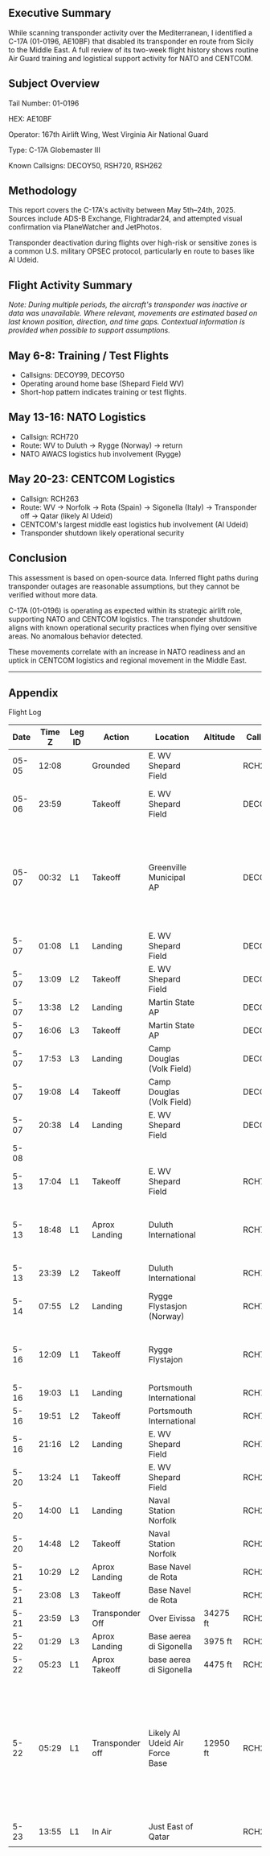 

## Executive Summary

While scanning transponder activity over the Mediterranean, I identified a C-17A (01-0196, AE10BF) that disabled its transponder en route from Sicily to the Middle East. A full review of its two-week flight history shows routine Air Guard training and logistical support activity for NATO and CENTCOM.

## Subject Overview

Tail Number: 01-0196

HEX: AE10BF

Operator: 167th Airlift Wing, West Virginia Air National Guard

Type: C-17A Globemaster III

Known Callsigns: DECOY50, RSH720, RSH262


## Methodology

This report covers the C-17A's activity between May 5th–24th, 2025. Sources include ADS-B Exchange, Flightradar24, and attempted visual confirmation via PlaneWatcher and JetPhotos.

Transponder deactivation during flights over high-risk or sensitive zones is a common U.S. military OPSEC protocol, particularly en route to bases like Al Udeid.

## Flight Activity Summary

_Note: During multiple periods, the aircraft's transponder was inactive or data was unavailable. Where relevant, movements are estimated based on last known position, direction, and time gaps. Contextual information is provided when possible to support assumptions._

## May 6-8: Training / Test Flights

- Callsigns: DECOY99, DECOY50
- Operating around home base (Shepard Field WV)
- Short-hop pattern indicates training or test flights.

## May 13-16: NATO Logistics

- Callsign: RCH720
- Route:  WV to Duluth -> Rygge (Norway) -> return
- NATO AWACS logistics hub involvement (Rygge)

## May 20-23: CENTCOM Logistics

- Callsign: RCH263
- Route: WV -> Norfolk -> Rota (Spain) -> Sigonella (Italy) -> Transponder off -> Qatar (likely Al Udeid)
- CENTCOM's largest middle east logistics hub involvement (Al Udeid)
- Transponder shutdown likely operational security

## Conclusion 

This assessment is based on open-source data. Inferred flight paths during transponder outages are reasonable assumptions, but they cannot be verified without more data.

C-17A (01-0196) is operating as expected within its strategic airlift role, supporting NATO and CENTCOM logistics. The transponder shutdown aligns with known operational security practices when flying over sensitive areas. No anomalous behavior detected. 

These movements correlate with an increase in NATO readiness and an uptick in CENTCOM logistics and regional movement in the Middle East. 


---

## Appendix


Flight Log

| Date  | Time Z | Leg ID | Action          | Location                          | Altitude | Callsign | Notes                                                                                                                                           | Visual Links                               |
| ----- | ------ | ------ | --------------- | --------------------------------- | -------- | -------- | ----------------------------------------------------------------------------------------------------------------------------------------------- | ------------------------------------------ |
| 05-05 | 12:08  |        | Grounded        | E. WV Shepard Field               |          | RCH281   |                                                                                                                                                 |                                            |
| 05-06 | 23:59  |        | Takeoff         | E. WV Shepard Field               |          | DECOY99  | Transponder cuts out at 23:59 over <br>Indiana                                                                                                  |                                            |
| 05-07 | 00:32  | L1     | Takeoff         | Greenville Municipal AP           |          | DECOY99  | Assumed direct flight to Green due<br>to short delay from transponder cut<br>and departure.                                                     |                                            |
| 5-07  | 01:08  | L1     | Landing         | E. WV Shepard Field               |          | DECOY99  |                                                                                                                                                 |                                            |
| 5-07  | 13:09  | L2     | Takeoff         | E. WV Shepard Field               |          | DECOY50  |                                                                                                                                                 |                                            |
| 5-07  | 13:38  | L2     | Landing         | Martin State AP                   |          | DECOY50  |                                                                                                                                                 |                                            |
| 5-07  | 16:06  | L3     | Takeoff         | Martin State AP                   |          | DECOY50  |                                                                                                                                                 |                                            |
| 5-07  | 17:53  | L3     | Landing         | Camp Douglas (Volk Field)         |          | DECOY50  |                                                                                                                                                 |                                            |
| 5-07  | 19:08  | L4     | Takeoff         | Camp Douglas (Volk Field)         |          | DECOY50  |                                                                                                                                                 |                                            |
| 5-07  | 20:38  | L4     | Landing         | E. WV Shepard Field               |          | DECOY50  |                                                                                                                                                 |                                            |
| 5-08  |        |        |                 |                                   |          |          | Transponder Off                                                                                                                                 |                                            |
| 5-13  | 17:04  | L1     | Takeoff         | E. WV Shepard Field               |          | RCH720   |                                                                                                                                                 |                                            |
| 5-13  | 18:48  | L1     | Aprox Landing   | Duluth International              |          | RCH720   | Transponder cuts off but appears like<br>Duluth International approach                                                                          |   
| 5-13  | 23:39  | L2     | Takeoff         | Duluth International              |          | RCH720   |                                                                                                                                                 |                                            |
| 5-14  | 07:55  | L2     | Landing         | Rygge Flystasjon<br>(Norway)<br>  |          | RCH720   | Transponder cuts out over the Artic                                                                                                             |                                            |
| 5-16  | 12:09  | L1     | Takeoff         | Rygge Flystajon                   |          | RCH720   | Strange flight line likely weird <br>transponder noise.                                                                                         |      
| 5-16  | 19:03  | L1     | Landing         | Portsmouth International          |          | RCH720   |                                                                                                                                                 |                                            |
| 5-16  | 19:51  | L2     | Takeoff         | Portsmouth International          |          | RCH720   | Refueled?                                                                                                                                       |                                            |
| 5-16  | 21:16  | L2     | Landing         | E. WV Shepard Field               |          | RCH720   |                                                                                                                                                 |                                            |
| 5-20  | 13:24  | L1     | Takeoff         | E. WV Shepard Field               |          | RCH263   |                                                                                                                                                 |                                            |
| 5-20  | 14:00  | L1     | Landing         | Naval Station Norfolk             |          | RCH263   |                                                                                                                                                 |                                            |
| 5-20  | 14:48  | L2     | Takeoff         | Naval Station Norfolk             |          | RCH263   |                                                                                                                                                 |                                            |
| 5-21  | 10:29  | L2     | Aprox Landing   | Base Navel de Rota                |          | RCH263   |                                                                                                                                                 |      |
| 5-21  | 23:08  | L3     | Takeoff         | Base Navel de Rota                |          | RCH263   |                                                                                                                                                 |                                            |
| 5-21  | 23:59  | L3     | Transponder Off | Over Eivissa                      | 34275 ft | RCH263   |                                                                                                                                                 |                                            |
| 5-22  | 01:29  | L3     | Aprox Landing   | Base aerea di Sigonella           | 3975 ft  | RCH263   |                                                                                                                                                 |  |
| 5-22  | 05:23  | L1     | Aprox Takeoff   | base aerea di Sigonella           | 4475 ft  | RCH263   |                                                                                                                                                 |                                            |
| 5-22  | 05:29  | L1     | Transponder off | Likely Al Udeid Air Force<br>Base | 12950 ft | RCH262   | Flightradar seems to believe it is headed<br>to Qatar. Flying over hot conflict areas is <br>likely why the transponder has been turned<br>off. |                                            |
| 5-23  | 13:55  | L1     | In Air          | Just East of Qatar                |          | RCH263   |                                                                                                                                                 |                                            |
|       |        |        |                 |                                   |          |          |                                                                                                                                                 |                                            |
